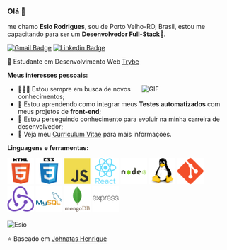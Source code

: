 
### Olá 👋
me chamo **Esio Rodrigues**, sou de Porto Velho-RO, Brasil, estou me capacitando para ser um **Desenvolvedor Full-Stack**🚀. 

[![Gmail Badge](https://img.shields.io/badge/-esio.rsn1@gmail.com-c14438?style=flat-square&logo=Gmail&logoColor=white&link=mailto:esio.rsn1@gmail.com)](mailto:esio.rsn1@gmail.com)
[![Linkedin Badge](https://img.shields.io/badge/-Esio%20Nascimento-blue?style=flat-square&logo=Linkedin&logoColor=white&link=https://www.linkedin.com/in/esionascimento/)](https://www.linkedin.com/in/esionascimento/)
<p> 🚀 Estudante em Desenvolvimento Web <a href="https://www.betrybe.com/"	alt="Trybe"> Trybe</a></p>
  
**Meus interesses pessoais:**
<br/>

  <img align="right" alt="GIF" src="https://media.giphy.com/media/KNP5EQE5n2nczSFYpD/giphy.gif" width="200px" />

- 👨🏽‍💻 Estou sempre em busca de novos conhecimentos;
- 🌱 Estou aprendendo como integrar meus **Testes automatizados** com meus projetos de **front-end**;
- 💼 Estou perseguindo conhecimento para evoluir na minha carreira de desenvolvedor;
- 📝 Veja meu <a href="https://gitconnected.com/esionascimento/resume" target="_blank">Curriculum Vitae</a> para mais informações.


**Linguagens e ferramentas:**

<p align="left">
  <img src="https://raw.githubusercontent.com/devicons/devicon/master/icons/html5/html5-original-wordmark.svg" alt="html5" width="60" height="60"/>
  <img src="https://raw.githubusercontent.com/devicons/devicon/master/icons/css3/css3-original-wordmark.svg" alt="css3" width="60" height="60"/>
  <img src="https://raw.githubusercontent.com/devicons/devicon/master/icons/javascript/javascript-original.svg" alt="javascript" width="60" height="60"/>
  <img src="https://raw.githubusercontent.com/devicons/devicon/master/icons/react/react-original-wordmark.svg" alt="react" width="60" height="60"/>
  <img src="https://raw.githubusercontent.com/devicons/devicon/master/icons/nodejs/nodejs-original-wordmark.svg" alt="nodejs" width="60" height="60"/>
  <img src="https://raw.githubusercontent.com/devicons/devicon/master/icons/linux/linux-original.svg" alt="linux" width="60" height="60" />
  <img src="https://raw.githubusercontent.com/devicons/devicon/master/icons/git/git-original.svg" alt="git" width="60" height="60"/>
  <img src="https://raw.githubusercontent.com/devicons/devicon/master/icons/redux/redux-original.svg" alt="redux" width="60" height="60"/> 
  <img src="https://raw.githubusercontent.com/devicons/devicon/master/icons/mysql/mysql-original-wordmark.svg" alt="mysql" width="60" height="60"/> 
  <img src="https://raw.githubusercontent.com/devicons/devicon/master/icons/mongodb/mongodb-original-wordmark.svg" alt="mongodb" width="60" height="60"/> 
  <img src="https://raw.githubusercontent.com/devicons/devicon/master/icons/express/express-original-wordmark.svg" alt="express" width="60" height="60"/> 
</p>

<p>
    <img align="center" src="https://github-readme-stats.vercel.app/api?username=esionascimento&show_icons=true&theme=radical" alt="Esio" />
</p>

⭐️ Baseado em [Johnatas Henrique](https://github.com/johnatas-henrique)

